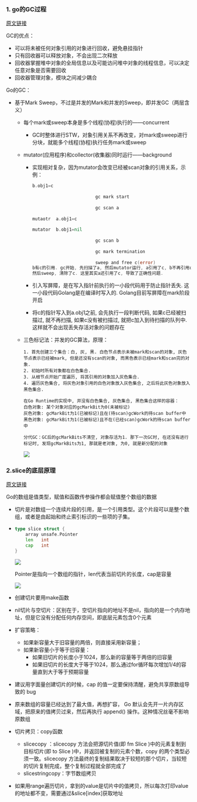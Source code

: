 ### 1. go的GC过程

[原文链接](https://blog.csdn.net/weixin_39998006/article/details/100928939)

GC的优点：

* 可以将未被任何对象引用的对象进行回收，避免悬挂指针
* 只有回收器可以释放对象，不会出现二次释放
* 回收器掌握堆中对象的全局信息以及可能访问堆中对象的线程信息，可以决定任意对象是否需要回收
* 回收器管理对象，模块之间减少耦合

Go的GC：

* 基于Mark Sweep，不过是并发的Mark和并发的Sweep，即并发GC（两层含义）

  * 每个mark或sweep本身是多个线程(协程)执行的——concurrent

    * GC时整体进行STW，对象引用关系不再改变，对mark或sweep进行分块，就能多个线程(协程)执行任务mark或sweep

  * mutator(应用程序)和collector(收集器)同时运行——background

    * 实现相对复杂，因为mutator会改变已经被scan对象的引用关系，示例：
      ```go
      b.obj1=c
       
                              gc mark start
       
                              gc scan a
       
      mutaotr  a.obj1=c
       
      mutator  b.obj1=nil
       
                              gc scan b
       
                              gc mark termination
       
                              sweep and free c(error)
      b有c的引用. gc开始, 先扫描了a, 然后mutator运行, a引用了c, b不再引用c, gc再扫描b, 
      然后sweep, 清除了c. 这里其实a还引用了c, 导致了正确性问题.
      ```

    * 引入写屏障，是在写入指针前执行的一小段代码用于防止指针丢失. 这一小段代码Golang是在编译时写入的. Golang目前写屏障在mark阶段开启

    * 将c的指针写入到a.obj1之前, 会先执行一段判断代码, 如果c已经被扫描过, 就不再扫描, 如果c没有被扫描过, 就把c加入到待扫描的队列中. 这样就不会出现丢失存活对象的问题存在

  * 三色标记法：并发的GC算法，原理：

    ```
    1. 首先创建三个集合：白, 灰, 黑. 白色节点表示未被mark和scan的对象, 灰色节点表示已经被mark, 但是还没有scan的对象, 而黑色表示已经mark和scan完的对象.
    2. 初始时所有对象都在白色集合.
    3. 从根节点开始广度遍历, 将其引用的对象加入灰色集合.
    4. 遍历灰色集合, 将灰色对象引用的白色对象放入灰色集合, 之后将此灰色对象放入黑色集合.
    
    在Go Runtime的实现中, 并没有白色集合, 灰色集合, 黑色集合这样的容器：
    白色对象: 某个对象对应的gcMarkBit为0(未被标记)
    灰色对象: gcMarkBit为1(已被标记)且在(待scan)gcWork的待scan buffer中
    黑色对象: gcMarkBit为1(已被标记)且不在(已经scan)gcWork的待scan buffer中
    
    分代GC：GC后的gcMarkBits不清空, 对象存活为1. 那下一次GC时, 在还没有进行标记时, 发现gcMarkBits为1, 那就是老对象, 为0, 就是新分配的对象
    ```

    ![](https://imgconvert.csdnimg.cn/aHR0cHM6Ly91cGxvYWQtaW1hZ2VzLmppYW5zaHUuaW8vdXBsb2FkX2ltYWdlcy82NzgzNTY1LWI3MjgyY2UzZDM4NzJiOGYuZ2lmP2ltYWdlTW9ncjIvYXV0by1vcmllbnQvc3RyaXB8aW1hZ2VWaWV3Mi8yL3cvNDMwL2Zvcm1hdC93ZWJw)





### 2.slice的底层原理

[原文链接](https://blog.csdn.net/lengyuezuixue/article/details/81197691)

Go的数组是值类型，赋值和函数传参操作都会赋值整个数组的数据

* 切片是对数组一个连续片段的引用，是一个引用类型。这个片段可以是整个数组，或者是由起始和终止索引标识的一些项的子集。

* ```go
  type slice struct {  
      array unsafe.Pointer
      len   int
      cap   int
  }
  ```

  ![](https://img-blog.csdn.net/20180725103740874?watermark/2/text/aHR0cHM6Ly9ibG9nLmNzZG4ubmV0L2xlbmd5dWV6dWl4dWU=/font/5a6L5L2T/fontsize/400/fill/I0JBQkFCMA==/dissolve/70)

  Pointer是指向一个数组的指针，len代表当前切片的长度，cap是容量

  ![](https://img-blog.csdn.net/20180725103816476?watermark/2/text/aHR0cHM6Ly9ibG9nLmNzZG4ubmV0L2xlbmd5dWV6dWl4dWU=/font/5a6L5L2T/fontsize/400/fill/I0JBQkFCMA==/dissolve/70)

* 创建切片要用make函数
* nil切片与空切片：区别在于，空切片指向的地址不是nil，指向的是一个内存地址，但是它没有分配任何内存空间，即底层元素包含0个元素
* 扩容策略：
  * 如果新容量大于旧容量的两倍，则直接采用新容量；
  * 如果新容量小于等于旧容量：
    * 如果旧切片的长度小于1024，那么新的容量等于两倍的旧容量
    * 如果旧切片的长度大于等于1024，那么通过for循环每次增加1/4的容量直到大于等于预期容量
* 建议用字面量创建切片的时候，cap 的值一定要保持清醒，避免共享原数组导致的 bug
* 原来数组的容量已经达到了最大值，再想扩容， Go 默认会先开一片内存区域，把原来的值拷贝过来，然后再执行 append() 操作。这种情况丝毫不影响原数组
* 切片拷贝：copy函数
  * slicecopy ：slicecopy 方法会把源切片值(即 fm Slice )中的元素复制到目标切片(即 to Slice )中，并返回被复制的元素个数，copy 的两个类型必须一致。slicecopy 方法最终的复制结果取决于较短的那个切片，当较短的切片复制完成，整个复制过程就全部完成了
  * slicestringcopy：字节数组拷贝
* 如果用range遍历切片，拿到的value是切片中的值拷贝，所以每次打印value的地址都不变，需要通过&slice[index]获取地址































